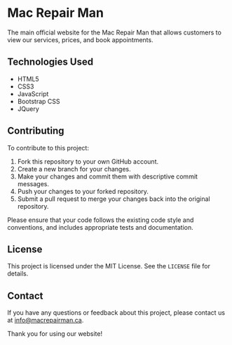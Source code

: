 # Mac Repair Man
The main official website for the Mac Repair Man that allows customers to view our services, prices, and book appointments.

## Technologies Used
- HTML5
- CSS3
- JavaScript
- Bootstrap CSS
- JQuery

## Contributing
To contribute to this project:

1. Fork this repository to your own GitHub account.
2. Create a new branch for your changes.
3. Make your changes and commit them with descriptive commit messages.
4. Push your changes to your forked repository.
5. Submit a pull request to merge your changes back into the original repository.

Please ensure that your code follows the existing code style and conventions, and includes appropriate tests and documentation.

## License
This project is licensed under the MIT License. See the `LICENSE` file for details.

## Contact
If you have any questions or feedback about this project, please contact us at info@macrepairman.ca.

Thank you for using our website!
